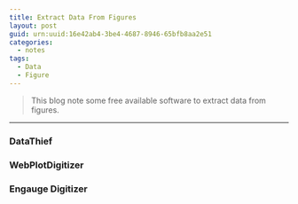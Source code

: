 ```yaml
---
title: Extract Data From Figures
layout: post
guid: urn:uuid:16e42ab4-3be4-4687-8946-65bfb8aa2e51
categories:
  - notes
tags:
  - Data
  - Figure
---
```



> This blog note some free available software to extract data from figures.


---

### DataThief


### WebPlotDigitizer


### Engauge Digitizer
